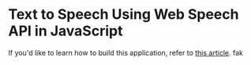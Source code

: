 # Text to Speech Using Web Speech API in JavaScript

If you'd like to learn how to build this application, refer to [this article](https://zolomohan.hashnode.dev/text-to-speech-using-the-web-speech-api-in-javascript).
fak
